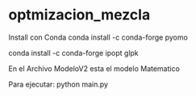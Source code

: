 # optmizacion_mezcla
Install con Conda
conda install -c conda-forge pyomo

conda install -c conda-forge ipopt glpk

En el Archivo ModeloV2 esta el modelo Matematico

Para ejecutar:
python main.py